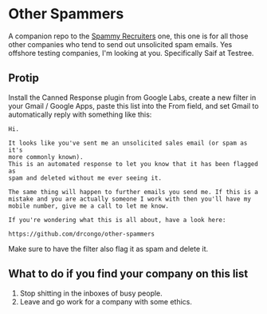 # Other Spammers #

A companion repo to the [Spammy Recruiters](https://github.com/drcongo/spammy-recruiters "Spammy Recruiters") one, this one is for all those other companies who tend to send out unsolicited spam emails. Yes offshore testing companies, I'm looking at you. Specifically Saif at Testree.


## Protip ##

Install the Canned Response plugin from Google Labs, create a new filter in your Gmail / Google Apps, paste this list into the From field, and set Gmail to automatically reply with something like this:

    Hi.

    It looks like you've sent me an unsolicited sales email (or spam as it's 
    more commonly known).
    This is an automated response to let you know that it has been flagged as
    spam and deleted without me ever seeing it.

    The same thing will happen to further emails you send me. If this is a 
    mistake and you are actually someone I work with then you'll have my 
    mobile number, give me a call to let me know.

    If you're wondering what this is all about, have a look here:

    https://github.com/drcongo/other-spammers


Make sure to have the filter also flag it as spam and delete it.

## What to do if you find your company on this list ##

1. Stop shitting in the inboxes of busy people.
2. Leave and go work for a company with some ethics.

